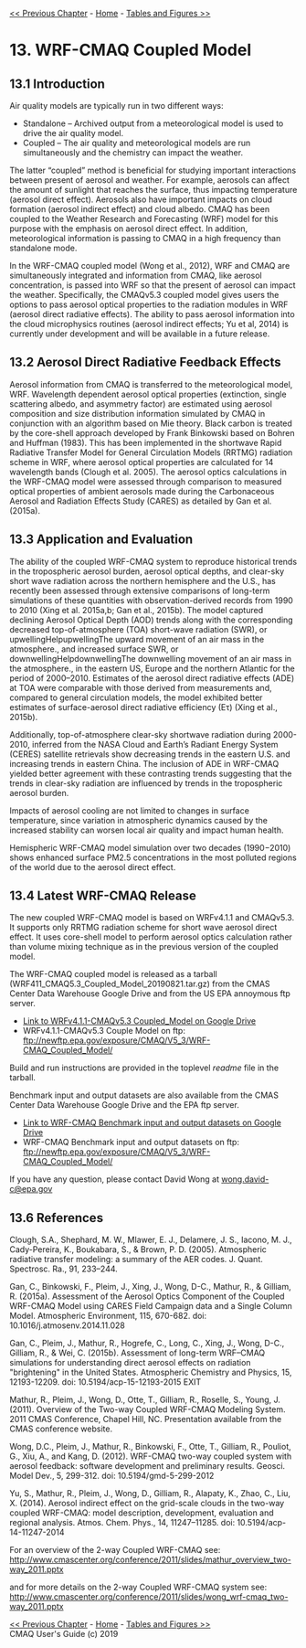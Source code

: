 <!-- BEGIN COMMENT -->

[<< Previous Chapter](CMAQ_UG_ch12_sulfur_tracking.md) - [Home](README.md) - [Tables and Figures >>](CMAQ_UG_tables_figures.md)

<!-- END COMMENT -->

# 13. WRF-CMAQ Coupled Model

## 13.1 Introduction
Air quality models are typically run in two different ways:
* Standalone – Archived output from a meteorological model is used to drive the air quality model.
* Coupled – The air quality and meteorological models are run simultaneously and the chemistry can impact the weather.

The latter “coupled” method is beneficial for studying important interactions between present of aerosol and weather. For example, aerosols can affect the amount of sunlight that reaches the surface, thus impacting temperature (aerosol direct effect). Aerosols also have important impacts on cloud formation (aerosol indirect effect) and cloud albedo. CMAQ has been coupled to the Weather Research and Forecasting (WRF) model for this purpose with the emphasis on aerosol direct effect. In addition, meteorological information is passing to CMAQ in a high frequency than standalone mode. 

In the WRF-CMAQ coupled model (Wong et al., 2012), WRF and CMAQ are simultaneously integrated and information from CMAQ, like aerosol concentration, is passed into WRF so that the present of aerosol can impact the weather. Specifically, the CMAQv5.3 coupled model gives users the options to pass aerosol optical properties to the radiation modules in WRF (aerosol direct radiative effects).  The ability to pass aerosol information into the cloud microphysics routines (aerosol indirect effects; Yu et al, 2014) is currently under development and will be available in a future release.   

## 13.2 Aerosol Direct Radiative Feedback Effects
Aerosol information from CMAQ is transferred to the meteorological model, WRF.  Wavelength dependent aerosol optical properties (extinction, single scattering albedo, and asymmetry factor) are estimated using aerosol composition and size distribution information simulated by CMAQ in conjunction with an algorithm based on Mie theory.  Black carbon is treated by the core-shell approach developed by Frank Binkowski based on Bohren and Huffman (1983). This has been implemented in the shortwave Rapid Radiative Transfer Model for General Circulation Models (RRTMG) radiation scheme in WRF, where aerosol optical properties are calculated for 14 wavelength bands (Clough et al. 2005). The aerosol optics calculations in the WRF-CMAQ model were assessed through comparison to measured optical properties of ambient aerosols made during the Carbonaceous Aerosol and Radiation Effects Study (CARES) as detailed by Gan et al. (2015a).

## 13.3 Application and Evaluation 
The ability of the coupled WRF-CMAQ system to reproduce historical trends in the tropospheric aerosol burden, aerosol optical depths, and clear-sky short wave radiation across the northern hemisphere and the U.S., has recently been assessed through extensive comparisons of long-term simulations of these quantities with observation-derived records from 1990 to 2010 (Xing et al. 2015a,b; Gan et al., 2015b). The model captured declining Aerosol Optical Depth (AOD) trends along with the corresponding decreased top-of-atmosphere (TOA) short-wave radiation (SWR), or  upwellingHelpupwellingThe upward movement of an air mass in the atmosphere., and increased surface SWR, or downwellingHelpdownwellingThe downwelling movement of an air mass in the atmosphere., in the eastern US, Europe and the northern Atlantic for the period of 2000–2010. Estimates of the aerosol direct radiative effects (ADE) at TOA were comparable with those derived from measurements and, compared to general circulation models, the model exhibited better estimates of surface-aerosol direct radiative efficiency (Eτ) (Xing et al., 2015b).

Additionally, top-of-atmosphere clear-sky shortwave radiation during 2000-2010, inferred from the NASA Cloud and Earth’s Radiant Energy System (CERES) satellite retrievals show decreasing trends in the eastern U.S. and increasing trends in eastern China. The inclusion of ADE in WRF-CMAQ yielded better agreement with these contrasting trends suggesting that the trends in clear-sky radiation are influenced by trends in the tropospheric aerosol burden.

Impacts of aerosol cooling are not limited to changes in surface temperature, since variation in atmospheric dynamics caused by the increased stability can worsen local air quality and impact human health.

Hemispheric WRF-CMAQ model simulation over two decades (1990−2010) shows enhanced surface PM2.5 concentrations in the most polluted regions of the world due to the aerosol direct effect.


## 13.4 Latest WRF-CMAQ Release

The new coupled WRF-CMAQ model is based on WRFv4.1.1 and CMAQv5.3. It supports only RRTMG radiation scheme for short wave aerosol direct effect. It uses core-shell model to perform aerosol optics calculation rather than volume mixing technique as in the previous version of the coupled model. 

The WRF-CMAQ coupled model is released as a tarball (WRF411_CMAQ5.3_Coupled_Model_20190821.tar.gz) from the CMAS Center Data Warehouse Google Drive and from the US EPA annoymous ftp server.
- [Link to WRFv4.1.1-CMAQv5.3 Coupled_Model on Google Drive](https://drive.google.com/open?id=1ru64xxZeRcE5buQ9fygV9jUHAQ9aDnL7)
- WRFv4.1.1-CMAQv5.3 Couple Model on ftp:  ftp://newftp.epa.gov/exposure/CMAQ/V5_3/WRF-CMAQ_Coupled_Model/

Build and run instructions are provided in the toplevel *readme* file in the tarball.

Benchmark input and output datasets are also available from the CMAS Center Data Warehouse Google Drive and the EPA ftp server.
- [Link to WRF-CMAQ Benchmark input and output datasets on Google Drive](https://drive.google.com/drive/folders/1apg7_LXU4Kpzx5EZgdc07Q3UTTpL-jah)
- WRF-CMAQ Benchmark input and output datasets on ftp: ftp://newftp.epa.gov/exposure/CMAQ/V5_3/WRF-CMAQ_Coupled_Model/

If you have any question, please contact David Wong at wong.david-c@epa.gov


## 13.6 References

Clough, S.A., Shephard, M. W., Mlawer, E. J., Delamere, J. S., Iacono, M. J., Cady-Pereira, K., Boukabara, S., & Brown, P. D. (2005). Atmospheric radiative transfer modeling: a summary of the AER codes. J. Quant. Spectrosc. Ra., 91, 233–244.

Gan, C., Binkowski, F., Pleim, J., Xing, J., Wong, D-C., Mathur, R., & Gilliam, R. (2015a). Assessment of the Aerosol Optics Component of the Coupled WRF-CMAQ Model using CARES Field Campaign data and a Single Column Model. Atmospheric Environment, 115, 670-682. doi: 10.1016/j.atmosenv.2014.11.028 

Gan, C., Pleim, J., Mathur, R., Hogrefe, C., Long, C., Xing, J., Wong, D-C., Gilliam, R., & Wei, C. (2015b). Assessment of long-term WRF–CMAQ simulations for understanding direct aerosol effects on radiation "brightening" in the United States. Atmospheric Chemistry and Physics, 15, 12193-12209. doi: 10.5194/acp-15-12193-2015 EXIT

Mathur, R., Pleim, J., Wong, D., Otte, T., Gilliam, R., Roselle, S., Young, J. (2011). Overview of the Two-way Coupled WRF-CMAQ Modeling System. 2011 CMAS Conference, Chapel Hill, NC. Presentation available from the CMAS conference website. 

Wong, D.C., Pleim, J., Mathur, R., Binkowski, F., Otte, T., Gilliam, R., Pouliot, G., Xiu, A., and Kang, D. (2012). WRF-CMAQ two-way coupled system with aerosol feedback: software development and preliminary results. Geosci. Model Dev., 5, 299-312. doi: 10.5194/gmd-5-299-2012

Yu, S., Mathur, R., Pleim, J., Wong, D., Gilliam, R., Alapaty, K., Zhao, C., Liu, X. (2014). Aerosol indirect effect on the grid-scale clouds in the two-way coupled WRF-CMAQ: model description, development, evaluation and regional analysis.  Atmos. Chem. Phys., 14, 11247–11285. doi: 10.5194/acp-14-11247-2014

For an overview of the 2-way Coupled WRF-CMAQ see: http://www.cmascenter.org/conference/2011/slides/mathur_overview_two-way_2011.pptx

and for more details on the 2-way Coupled WRF-CMAQ system see: http://www.cmascenter.org/conference/2011/slides/wong_wrf-cmaq_two-way_2011.pptx

<!-- BEGIN COMMENT -->

[<< Previous Chapter](CMAQ_UG_ch12_sulfur_tracking.md) - [Home](README.md) - [Tables and Figures >>](CMAQ_UG_tables_figures.md)<br>
CMAQ User's Guide (c) 2019<br>

<!-- END COMMENT -->
